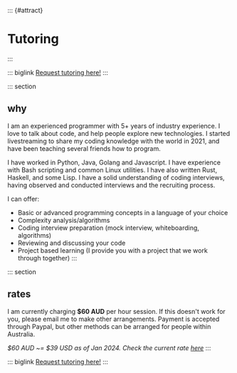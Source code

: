 ::: {#attract}
# Tutoring
:::

::: biglink
[Request tutoring here!](https://forms.office.com/r/y6LGG9ew4Q)
:::

::: section
## why

I am an experienced programmer with 5+ years of industry experience. I love 
to talk about code, and help people explore new technologies. I started
livestreaming to share my coding knowledge with the world in 2021, and have
been teaching several friends how to program.

I have worked in Python, Java, Golang and Javascript. I have experience
with Bash scripting and common Linux utilities. I have also written Rust,
Haskell, and some Lisp. I have a solid understanding of coding interviews,
having observed and conducted interviews and the recruiting process.

I can offer:

- Basic or advanced programming concepts in a language of your choice
- Complexity analysis/algorithms 
- Coding interview preparation (mock interview, whiteboarding, algorithms)
- Reviewing and discussing your code
- Project based learning (I provide you with a project that we work through together)
:::

::: section
## rates

I am currently charging **$60 AUD** per hour session. If this doesn't work for you, 
please email me to make other arrangements. Payment is accepted through Paypal, but
other methods can be arranged for people within Australia.

*$60 AUD ~= $39 USD as of Jan 2024. Check the current rate [here](https://www.xe.com/currencyconverter/convert/?Amount=80&From=AUD&To=USD)*
:::

::: biglink
[Request tutoring here!](https://forms.office.com/r/y6LGG9ew4Q)
:::


